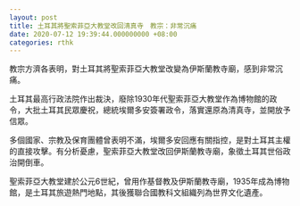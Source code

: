 ```yaml
---
layout: post
title: 土耳其將聖索菲亞大教堂改回清真寺　教宗：非常沉痛
date: 2020-07-12 19:39:44.000000000 +08:00
categories: rthk
---
```


教宗方濟各表明，對土耳其將聖索菲亞大教堂改變為伊斯蘭教寺廟，感到非常沉痛。

土耳其最高行政法院作出裁決，廢除1930年代聖索菲亞大教堂作為博物館的政令，大批土耳其民眾慶祝，總統埃爾多安簽署政令，落實還原為清真寺，並開放予信眾。

多個國家、宗教及保育團體曾表明不滿，埃爾多安回應有關指控，是對土耳其主權的直接攻擊。有分析憂慮，聖索菲亞大教堂改回伊斯蘭教寺廟，象徵土耳其世俗政治開倒車。

聖索菲亞大教堂建於公元6世紀，曾用作基督教及伊斯蘭教寺廟，1935年成為博物館，是土耳其旅遊熱門地點，其後獲聯合國教科文組織列為世界文化遺產。
